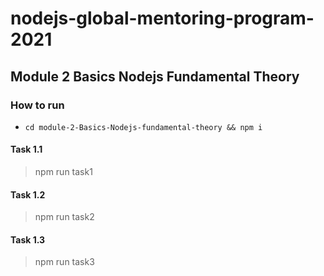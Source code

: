 # nodejs-global-mentoring-program-2021

## Module 2 Basics Nodejs Fundamental Theory

### How to run

- `cd module-2-Basics-Nodejs-fundamental-theory && npm i`

#### Task 1.1

> npm run task1

#### Task 1.2

> npm run task2

#### Task 1.3

> npm run task3
